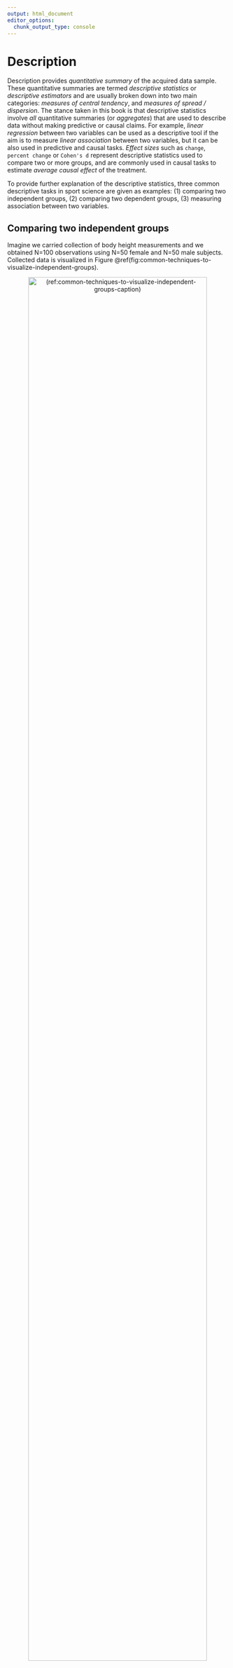 ```yaml
---
output: html_document
editor_options: 
  chunk_output_type: console
---
```



# Description

Description provides *quantitative summary* of the acquired data sample. These quantitative summaries are termed *descriptive statistics* or *descriptive estimators* and are usually broken down into two main categories: *measures of central tendency*, and *measures of spread / dispersion*. The stance taken in this book is that descriptive statistics involve *all* quantitative summaries (or *aggregates*) that are used to describe data without making predictive or causal claims. For example, *linear regression* between two variables can be used as a descriptive tool if the aim is to measure *linear association* between two variables, but it can be also used in predictive and causal tasks. *Effect sizes* such as `change`, `percent change` or `Cohen's d` represent descriptive statistics used to compare two or more groups, and are commonly used in causal tasks to estimate *average causal effect* of the treatment.     

To provide further explanation of the descriptive statistics, three common descriptive tasks in sport science are given as examples: (1) comparing two independent groups, (2) comparing two dependent groups, (3) measuring association between two variables.  

## Comparing two independent groups

Imagine we carried collection of body height measurements and we obtained N=100 observations using N=50 female and N=50 male subjects. Collected data is visualized in Figure \@ref(fig:common-techniques-to-visualize-independent-groups). 

<div class="figure" style="text-align: center">
<img src="02-Description_files/figure-html/common-techniques-to-visualize-independent-groups-1.png" alt="(ref:common-techniques-to-visualize-independent-groups-caption)" width="90%" />
<p class="caption">(\#fig:common-techniques-to-visualize-independent-groups)(ref:common-techniques-to-visualize-independent-groups-caption)</p>
</div>
(ref:common-techniques-to-visualize-independent-groups-caption) **Common techniques to visualize independent groups observations**. Before any analysis takes place, it is always a good practice to visualize the data first. Ideally, we want to visualize the complete data set, rather than only provide descriptive summaries, such as means. **A.** Simple scatter-plot with jitter to avoid overlap between the points. **B.** Mean and standard deviation as error bars. **C.** Box-plot. Horizontal line represents median, or 50th percentile, whereas boxes represent 25th and 75th percentile. Vertical lines usually represent min and max, although they can extend up to 1.5xIQR (inter-quartile range) with point outside of that interval plotted as *outliers*. **D.** Violin plots representing double-side density plots with 25th, 50th and 75th percentile lines. **E.** Density plots indicating sample distribution. **F.** Raincloud plot [@allenRaincloudPlotsMultiplatform2019; @allenRaincloudplotsTutorialsCodebase2018] which combine kernel density plots as *clouds* with accompanying 25th, 50th and 75th percentile lines, mean±SD error bars and jittered points as *rain*

Commonly provided descriptive statistics for each group can be found in the Table \@ref(tab:common-descriptive-statistics-or-estimators). `Mean`, `median` and `mode` are common measures of central tendencies. *Standard deviation* (`SD`), *median absolute difference* (`MAD`), *inter-quartile range* (`IQR`), `min`, `max` and `range` are common measures of spread or dispersion. *Percent coefficient of variation* (`% CV`) is also a measure of dispersion, but *standardized*[^standardization_explanation] which allows comparison of variables that are on different scales. *Skewness* (`skew`) is usually described as a measure of a symmetry. A perfectly symmetrical data set will have a skewness of 0. `Kurtosis` measures the tail-heaviness of the distribution. More in depth discussion of descriptive estimators, particularly *robust estimators* [@rousseletDifferencesMeansRobust2017; @wilcoxDataAnalysesWhen2018; @wilcoxGuideRobustStatistical2017; @wilcoxIntroductionRobustEstimation2016] is beyond the topic of this short overview.

[^standardization_explanation]: *Standardization* is the process of putting different variables on the same scale. This allows for easier comparison, as well as graphing using a common axis. For example, variables are usually standardized by using Z-Score ($z_{i} = \frac{x_{i} - \overline{x}}{SD_{x}}$) which has a mean of zero and a standard deviation of 1.  

(ref:common-descriptive-statistics-or-estimators-caption) **Common descriptive statistics or estimators**


Table: (\#tab:common-descriptive-statistics-or-estimators)(ref:common-descriptive-statistics-or-estimators-caption)

Estimator        Male   Female
------------  -------  -------
n               50.00    50.00
mean (cm)      175.90   163.18
SD (cm)          9.32     8.20
% CV             5.30     5.02
median (cm)    176.30   164.00
MAD (cm)         9.52     8.86
IQR (cm)        11.24    11.67
mode (cm)      176.26   164.94
min (cm)       154.24   145.59
max (cm)       193.90   181.12
range (cm)      39.66    35.53
skew             0.08     0.08
kurtosis        -0.53    -0.69

### Sample `mean` as the simplest statistical model

In the [Introduction] of this book, statistical models are defined as "Small Worlds" or simplifications of the complex and uncertain reality. From this perspective, sample `mean` can be considered the simplest statistical model. With this estimator we are representing all of the data points with one quantitative summary (i.e. *aggregate*). However, how do we choose an estimate that represents the sample the best? Estimate that has the minimal *error* is selected as the *optimal* representative. Error is defined using a *loss function* that penalizes difference between the model estimate or prediction ($\hat{y_i}$) and observations ($y_i$) (Equation \@ref(eq:loss-function)). The difference between model prediction ($\hat{y_i}$) and observations ($y_i$) is called *residual*.

$$
\begin{equation}
  Loss \: function = f(observed, predicted)
  (\#eq:loss-function)
\end{equation}
$$

Two most common loss functions are *absolute loss* (also referred to as $L1$) (Equation \@ref(eq:absolute-loss)) and *quadratic loss* (also referred to as *squared errors* or $L2$) (Equation \@ref(eq:quadratic-loss)). Please refer to section [Sample `mean` as the simplest predictive model] in [Prediction] chapter for more examples.

$$
\begin{equation}
  absolute \: loss = \mid{\hat{y_i} - y_i\mid}
  (\#eq:absolute-loss)
\end{equation}
$$

$$
\begin{equation}
  quadratic \: loss = (\hat{y_i} - y_i)^2
  (\#eq:quadratic-loss)
\end{equation}
$$

*Cost function* is an *aggregate* of the loss function (Equation \@ref(eq:cost-function)). 

$$
\begin{equation}
  Cost \: function = f(Loss \: function (observed, predicted))
  (\#eq:cost-function)
\end{equation}
$$

Since loss function is defined on a data point (i.e. $y_i$), we need to aggregate losses into a single metric. This is done with a cost function, usually using `sum` or `mean`.

One such cost function is *root-mean-square-error* (`RMSE`) (Equation \@ref(eq:rmse-equation)). `RMSE` takes the square root of the mean of the quadratic loss (note the $(\hat{y_i} - y_i)^2$ in the `RMSE` equation, which represent quadratic loss). `RMSE` thus represents a measure of the *model fit*, or how good the model fits the data. Lower `RMSE` means lower error and thus a better fit.

$$
\begin{equation}
  RMSE = \sqrt{\frac{1}{n}\Sigma_{i=1}^{n}(\hat{y_i} - y_i)^2}
  (\#eq:rmse-equation)
\end{equation}
$$
By using body height data from the female group, we can *search* for a body height estimate that minimizes the `RMSE` (Figure \@ref(fig:sample-mean-as-the-simplest-statistical-model)). That body height estimate would be considered the best representative of the sample, and thus the simplest statistical model. 

<div class="figure" style="text-align: center">
<img src="02-Description_files/figure-html/sample-mean-as-the-simplest-statistical-model-1.png" alt="(ref:sample-mean-as-the-simplest-statistical-model-caption)" width="90%" />
<p class="caption">(\#fig:sample-mean-as-the-simplest-statistical-model)(ref:sample-mean-as-the-simplest-statistical-model-caption)</p>
</div>
(ref:sample-mean-as-the-simplest-statistical-model-caption) **Sample mean as the simplest statistical model.** **A.** Dashed line represents the estimate, in this case the `mean` of the sample. Vertical line represent residuals between estimate and observed values. **B.** Each estimate has a `RMSE` value. Central tendency estimate with the lowest `RMSE` value is the sample `mean`. **C.** Similar to panel A, this panel depicts residuals for a central tendency estimate with higher `RMSE`

As the result of this search, the body height estimate that minimizes the error is 163.18cm, and accompanying RMSE is equal to 8.12cm. As it can be read from the Table \@ref(tab:common-descriptive-statistics-or-estimators), this optimal body height estimate is equal to calculated sample `mean`. Standard deviation of the sample is equal to `RMSE`[^standard_deviation_vs_RMSE]. From statistical modeling perspective, sample mean can be considered sample estimate that minimizes the sample `SD`, and sample `SD` can be seen as the measure of the model fit. 

This search for the optimal estimate that minimizes the cost function can be expanded to other statistical models. For example, linear regression can be seen as a search for the line that minimizes `RMSE`. This approach of estimating model parameters or estimators belongs to the family of *ordinary least squares* (OLS) methods, although there are other approaches such as *maximum likelihood estimation* (MLE) which will be discussed in [Statistical inference] section [@foremanDataSmartUsing2014]. The solutions to some of these models can be found *analytically*[^mean_as_analytic_solution], but for some there is no analytic solution and *computational* approaches must be utilized. These computation approaches are referred to as *optimization algorithms*. The example given here involves only one parameter that needs to be optimized, in this case body height estimate, but real-life problems involve numerous parameters. The simple search through parameters *state-space* would take forever when it comes to problems involving more than only a few parameters. Algorithms that solve this computational problems are numerous, out of which the most popular ones are *gradient descent*, and *Markov Chain Monte-Carlo* (MCMC), which is utilized in *Bayesian inference* (will be discussed in [Bayesian perspective] section). 

[^mean_as_analytic_solution]: The analytic solution for the central tendency estimate that minimizes `SD` is, of course, the sample `mean` ($\frac{1}{n}\Sigma_{i=1}^{n}y_i$). 

The take-home message from this short interlude is that even the simple descriptive statistics can be seen as statistical models. 

If we take another cost function, for example *mean absolute error* (`MAE`) (Equation \@ref(eq:mae-equation)) and if we *optimize* so that the sample central tendency estimate minimizes MAE, we will get `median` estimator. 

$$
\begin{equation}
  MAE = \frac{1}{n}\Sigma_{i=1}^{n}\mid{\hat{y_i} - y_i\mid}
  (\#eq:mae-equation)
\end{equation}
$$

We will expand this discussion about loss functions, cost functions, and performance metrics in [Sample `mean` as the simplest predictive model] section. For more information please check the package *Metrics* [@R-Metrics] and the following references [@botchkarevNewTypologyDesign2019; @chaiRootMeanSquare2014; @willmottAdvantagesMeanAbsolute2005; @barronGeneralAdaptiveRobust2019]. 

[^standard_deviation_vs_RMSE]: As can be noticed, `RMSE` and `SD` are not exactly the same. This is because a sample `SD` equation uses $n-1$ instead of $n$: $SD = \sqrt{\frac{1}{n-1}\Sigma_{i=1}^{n}(y_i -\bar{y})^2}$, where $\bar{y}$ represents the `mean`. Remember that $\hat{y_i}$ represents the model estimate. In this case model estimate $\hat{y_i}$ and sample `mean` $\bar{y}$ are the same. Sample `SD` uses $n-1$ since this represents *unbiased* estimator of the *population* `SD`. More about this topic will be covered in [Statistical inference] section.  

### Effect Sizes

Besides describing groups, we are often interested in comparing them. In order to achieve this task, a collection of estimators termed *effect size statistics* are utilized. Effect size can be defined in a *narrow sense* or in a *broad sense*. Briefly, the narrow sense refers to a family of standardized measures such as `Cohen’s d`, while the broad sense refers to any measure of interest, standardized or not. The approach to effect size statistics in this book is thus in a broad sense of the definition, in which all group comparison estimators are considered effect sizes statistics. In order to estimate effect sizes, one group needs to be considered *baseline* or *control*. The most common effect size statistics can be found in the Table \@ref(tab:effect-size-statistics-for-estimating-differences-between-two-independent-groups) where female body height is considered baseline and compared with male body height. 

(ref:effect-size-statistics-for-estimating-differences-between-two-independent-groups-caption) **Effect size statistics for estimating differences between two independent groups**


Table: (\#tab:effect-size-statistics-for-estimating-differences-between-two-independent-groups)(ref:effect-size-statistics-for-estimating-differences-between-two-independent-groups-caption)

 Difference (cm)   SDdiff (cm)   % CVdiff   % Difference   Ratio   Cohen's d   CLES    OVL
----------------  ------------  ---------  -------------  ------  ----------  -----  -----
           12.73         12.41      97.55            7.8    1.08       -1.45   0.85   0.47

`Difference`, or `mean difference` (`mean diff`) is calculated by subtracting group `means`. Using body height as an example, the `mean diff` between males and females is calculated by using the following equation \@ref(eq:mean-difference-equation):

$$
\begin{equation}
  \begin{split}
    mean_{difference} &= mean_{males} - mean_{females} \\
    mean_{males} &= \frac{1}{n}\Sigma_{i=1}^{n}male_i  \\
    mean_{females} &= \frac{1}{n}\Sigma_{i=1}^{n}female_i
  \end{split}
  (\#eq:mean-difference-equation)
\end{equation}
$$

`% CVdiff`, or percent coefficient of variation of the difference is the standard deviation of the difference (`SDdiff` - explained shortly) divided by `mean diff` (Equation \@ref(eq:diff-percent-cv-equation)):

$$
\begin{equation}
  \%\;CV_{difference} = 100\times\frac{SD_{difference}}{mean_{difference}}
  (\#eq:diff-percent-cv-equation)
\end{equation}
$$

`% Difference`, or `mean percent difference` is calculated by dividing `mean diff` with the `mean` of the baseline group, in this case the female group, multiplied by 100 (Equation \@ref(eq:percent-diff-equation)):

$$
\begin{equation}
  mean_{\% difference} = 100\times\frac{mean_{difference}}{mean_{females}}
  (\#eq:percent-diff-equation)
\end{equation}
$$

`Mean ratio`, as its name suggests, is simple ratio between the two `means` (Equation \@ref(eq:mean-ratio-equation)):

$$
\begin{equation}
  mean_{ratio} = \frac{mean_{males}}{mean_{females}}
  (\#eq:mean-ratio-equation)
\end{equation}
$$

`Cohen's d` represent standardized effects size and thus preferable effect size statistic. For this reason, `Cohen's d` is commonly written as ES, short of effect size. `Cohen's d` for the independent groups is calculated by dividing `mean diff` (Equation \@ref(eq:mean-difference-equation)) with `pooled standard deviation` (\@ref(eq:cohen-diff-equation)).

$$
\begin{equation}
  Cohen's\;d = \frac{mean_{difference}}{SD_{pooled}}
  (\#eq:cohen-diff-equation)
\end{equation}
$$

`Pooled standard deviation` represents *combined* standard deviations from two groups (Equation \@ref(eq:pooled-SD-equation)).

$$
\begin{equation}
  SD_{pooled} = \sqrt{\frac{(n_{males} - 1) SD_{males}^2 + (n_{females} - 1) SD_{females}^2}{n_{males}+n_{females} - 2}}
  (\#eq:pooled-SD-equation)
\end{equation}
$$

Why `Cohen's d` should be used instead of other effect size estimators can be demonstrated by a simple example, coming from a study by @buchheit3015Intermittent2014. In this study, authors examined the relationship between the performance in the *YoYo Intermittent Recovery Test Level 1* (YoYoIR1) and the *30-15 Intermittent Fitness Test* (30-15IFT), and compared the *sensitivity* of both tests to the training. Although this study used two dependent groups (Pre-training and Post-training), the rationale can be applied to the topic of estimating effect sizes between the two independent groups. Table \@ref(tab:perc-change-vs-cohensd) contains Pre-training results and the effect sizes estimated with `percent change`[^percent_change] and `Cohen's d`. 

[^percent_change]: `Percent change` is the same estimator as `percent difference`, but applied to difference between the two dependent groups (see section [Comparing dependent groups]).

Table: (\#tab:perc-change-vs-cohensd) **Training intervention effect sizes for YoYoIR1 and 30-15IFT.** Modified from @buchheit3015Intermittent2014

| Test     | Pre-training       | % Change | Cohen's d |
|:---------|:-------------------|---------:|----------:|
| YoYoIR1  | 1031 ± 257 m       | 35 %     | 1.2       |
| 30-15IFT | 17.4 ± 1.1 kmh^-1^ | 7 %      | 1.1       |

Since YoYoIR1 and 30-15IFT utilize different scales (total meters covered and velocity reached respectively), `percent change` estimator is not a good choice to compare the effect sizes between the two tests[^large_effects]. Since `Cohen's d` is standardized estimator, it should be used when comparing tests or measures that are at different scales. 

[^large_effects]: However, let's admit that we would rather report estimators of higher value, particularly if we are biased toward a specific test. "Athletes improved on average for 35%" sounds much more appealing than 7%, even if the effects estimated using `Cohen's d` are the same.

After estimating effect sizes, the question that naturally follows up is the question of *magnitude*. In other words - "how big is the effect?". Since `Cohen's d` is standardized estimator, it allows for establishment of qualitative magnitude thresholds. Based on the original work by Cohen [@cohenStatisticalPowerAnalysis1988], Hopkins [@hopkinsNewViewStatistics2006; @hopkinsProgressiveStatisticsStudies2009] suggested the following magnitudes of effect (Table (\@ref(tab:magnitudes-of-effect)). According to the Table (\@ref(tab:magnitudes-of-effect), the body height difference between males and females would be considered *large*, as well as changes in both YoYoIR1 and 30-15IFT. 

Table: (\#tab:magnitudes-of-effect) **Magnitudes of effect**

| Magnitude of effect |   Trivial   |   Small     |   Moderate    |   Large       |   Very Large   | Nearly Perfect |
|:--------------------|:-----------:|:-----------:|:-------------:|:-------------:|:--------------:|:--------------:|
| Cohen's d           |   0 - 0.2   |  0.2 - 0.6  |   0.6 - 1.2   |   1.2 - 2.0   |   2.0 - 4.0    |    > 4.0       |


`Cohen's d`, as well as associated magnitudes of effect, are commonly hard to interpret by non-statistically trained professionals (e.g. coaches). @mcgrawCommonLanguageEffect1992 suggested *common language effect size* (`CLES`) estimator instead, which could be more intuitive to understand. `CLES` represents the probability that an observation sampled at random from one group will be greater than an observation sampled at random from other group. For example, if we take random male and random female from our two groups and repeat that 100 times[^simulation_drawing], how many times a male would be taller than a female (Figure \@ref(fig:drawing-random-hundred-pairs))? 

[^simulation_drawing]: In other words, we are drawing 100 paired samples from the two independent groups. This makes the drawn 100 observations paired or dependent. 

<div class="figure" style="text-align: center">
<img src="02-Description_files/figure-html/drawing-random-hundred-pairs-1.png" alt="(ref:drawing-random-hundred-pairs-caption)" width="90%" />
<p class="caption">(\#fig:drawing-random-hundred-pairs)(ref:drawing-random-hundred-pairs-caption)</p>
</div>
(ref:drawing-random-hundred-pairs-caption) **Drawing random 100 pairs to estimate probability of males being taller than females.** **A.** Scatterplot of 100 pairs drawn at random from two samples. Since we are comparing paired males and females, lines can be drawn between each of 100 draws. Blue line indicates taller male, while orange line indicates taller female. **B.** Distribution of the difference between males and females for each of 100 pairs drawn

By using simple counting from 100 random paired samples, males are taller in 85 cases, or 85%. By using probability, that is equal to 0.85. In other words, if I blindfoldedly, randomly select a male and a female from the two groups and if I bet that the male is taller, I would be correct 85% of the time.  

`CLES` can be estimated using *brute-force* computational method, or *algebraic* method. Brute-force method involves generating all possible pair-wise combinations from two groups, and in our example that is equal to $50 \times 50 = 2500$ cases, and then simply counting in how many cases males are taller than females. This method can become very computationally intensive for groups with large sample number. Algebraic method, on the other hand, assumes normal distribution of the observations in the groups, and estimates *standard deviation of the difference* (`SDdiff`) (Equation \@ref(eq:sd-diff)). Note that standard deviation of the all pairwise differences estimated with brute-force method would be very similar to algebraically derived `SDdiff`. 

$$
\begin{equation}
  SD_{difference} = \sqrt{SD_{males}^{2} + SD_{females}^{2}}
  (\#eq:sd-diff)
\end{equation}
$$

Algebraically, `CLES` is then derived assuming normal distribution (where mean of the distribution is equal to `mean diff` between the groups, and standard deviation of the distribution is equal to `SDdiff`) by calculating probability of the difference scores higher than zero (see Figure \@ref(fig:drawing-random-hundred-pairs)B for a visual representation). Table \@ref(tab:effect-size-statistics-for-estimating-differences-between-two-independent-groups) contains algebraically computed CLES estimate.  

`CLES` equivalent is utilized as a performance metric in class prediction tasks, termed *area under curve* (`AUC`), where 0.5 is a predictive performance equal to a random guess, and 1 is perfect predictive separation between the two classes [@jamesIntroductionStatisticalLearning2017; @kuhnAppliedPredictiveModeling2018]. 

*Overlap* (`OVL`) estimator represents the overlap between the two sample distributions. Providing that samples are identical, the `OVL` is equal to 1. Providing there is complete separation between the two samples, then `OVL` is equal to 0 (Figure \@ref(fig:Cohen-CLES-OVL)A). `OVL` can be estimated with brute-force computational methods (which doesn't make assumptions regarding sample distribution) and with algebraic methods that make normality assumptions. 

Since `Cohen's d`, `CLES` and `OVL` are mathematically related, it is possible to convert one to another (assuming normal distribution of the samples and equal `SD` between the two groups for the `OVL` estimation). Figure \@ref(fig:Cohen-CLES-OVL)B depicts relationship between the `Cohen's d`, `CLES`, and `OVL`. Figure \@ref(fig:Cohen-CLES-OVL)C depicts relationship between the `CLES` and `OVL`.

<div class="figure" style="text-align: center">
<img src="02-Description_files/figure-html/Cohen-CLES-OVL-1.png" alt="(ref:Cohen-CLES-OVL-caption)" width="90%" />
<p class="caption">(\#fig:Cohen-CLES-OVL)(ref:Cohen-CLES-OVL-caption)</p>
</div>
(ref:Cohen-CLES-OVL-caption) **Relationship between the `Cohen's d`, `CLES`, and `OVL`.** **A.** Visual display of the samples of varying degrees of separations, and calculated `Cohen's d`, `CLES`, and `OVL`. **B.** Relationship between the `CLES` and `OVL` to the `Cohen's d`. **C.** Relationship between the `CLES` and `OVL`

Table \@ref(tab:magnitudes-of-effect-CLES-OVL) contains `Cohen's d` magnitudes of effect with accompanying estimated `CLES` and `OVL` thresholds.  

Table: (\#tab:magnitudes-of-effect-CLES-OVL) **Magnitudes of effect for `CLES` and `OVL` estimated using `Cohen's d`**

| Magnitude of effect |   Trivial   |   Small     |   Moderate    |   Large       |   Very Large   | Nearly Perfect |
|:--------------------|:-----------:|:-----------:|:-------------:|:-------------:|:--------------:|:--------------:|
| Cohen's d           |  0.0 - 0.2  |  0.2 - 0.6  |   0.6 - 1.2   |   1.2 - 2.0   |   2.0 - 4.0    |    > 4.0       |
| CLES                | 0.50 - 0.56 | 0.56 - 0.66 |  0.66 - 0.80  |  0.80 - 0.92  |  0.92 - 1.00   |      1.00      |
| OVL                 | 1.00 - 0.92 | 0.92 - 0.76 |  0.76 - 0.55  |  0.55 - 0.32  |  0.32 - 0.05   |      0.00      |
\bigskip

### The Smallest Effect Size Of Interest

According to @cohenStatisticalPowerAnalysis1988, the qualitative magnitude thresholds from Table \@ref(tab:magnitudes-of-effect-CLES-OVL) are "arbitrary conventions, recommended for use only when no better basis for estimating the effect size is available" (p. 12). But what if practitioners *a priori* know what is the *minimal important* effect size and are interested in judging the *practical* or *clinical significance* [@sainaniClinicalStatisticalSignificance2012] of the results (in this case difference between the groups)? In other words, the *smallest effect size of interest* (SESOI)[^SESOI_ROPE].

[^SESOI_ROPE]: Other term for SESOI that is commonly used is *region of practical equivalence* (ROPE) [@kruschkeBayesianDataAnalysis2018; @kruschkeBayesianNewStatistics2018].

There is no single way to approach definition and estimation of SESOI, but it usually tends to be based on either the known *measurement error* (ME) (e.g. the minimum *detectable* effect size), or the effect size that is large enough to be practically meaningful (e.g. the minimal *important* difference, or the smallest worthwhile change) [@anvariUsingAnchorBasedMethods2019; @hopkinsHowInterpretChanges2004; @hopkinsIndividualResponsesMade2015; @kingPointMinimalImportant2011; @lakensEquivalenceTestingPsychological2018; @turnerDataAnalysisStrength2015; @swintonStatisticalFrameworkInterpret2018; @caldwellBasicStatisticalConsiderations2019]. In this book, statistical models and estimators that utilize SESOI are referred to as *magnitude-based*. 

To introduce magnitude-based estimators, consider ±2.5cm to be body height SESOI[^SESOI_Range], or the difference that would be practically significant. In other words, individuals with height difference within ±2.5cm would be considered practically equivalent (from the minimal important effect perspective), or it might be hard to detect this difference with a quick glance (from minimum detectable effect perspective). 

[^SESOI_Range]: SESOI has two thresholds: *lower* and *upper*, or negative and positive. In this example these thresholds are -2.5cm and +2.5cm. This makes SESOI range equal to 5cm, which is calculated as $SESOI_{upper} - SESOI_{lower}$. This range can also be refered to as *equivalence range*.

The simplest magnitude-based statistics would be `mean diff` divided by SESOI (`Difference to SESOI`) (Equation \@ref(eq:diff-to-SESOI)). This estimator, similar to other standardized estimators (e.g. `Cohen's d`) allows comparison of variables at different scales, but it would also give more insight into differences from practical significance perspective. 

$$
\begin{equation}
  Difference\;to\;SESOI = \frac{mean_{difference}}{SESOI_{upper} - SESOI_{lower}}
  (\#eq:diff-to-SESOI)
\end{equation}
$$

Second magnitude-based statistic is `SDdiff` divided by SESOI (`SDdiff to SESOI`) (Equation \@ref(eq:SD-diff-to-SESOI)). This estimator, similar to `% CVdiff`, would answer how variable are the differences compared to SESOI.   
$$
\begin{equation}
  SDdiff\;to\;SESOI = \frac{SD_{difference}}{SESOI_{upper} - SESOI_{lower}}
  (\#eq:SD-diff-to-SESOI)
\end{equation}
$$

Similarly, `CLES` estimator can become magnitude-based by utilizing SESOI. Rather than being interested in probability of a random male being taller than a random female (out of the two sample groups), we might be interested in estimating how probable are *lower*, *equivalent*, and *higher* (or usually defined as *harmful*, *trivial*, and *beneficial*) differences defined by SESOI. Practically equivalent (trivial) differences are differences ranging from $SESOI_{lower}$ to $SESOI_{upper}$, while everything over $SESOI_{upper}$ is higher (or beneficial) difference and everything lower than $SESOI_{lower}$ is lower (or harmful) difference. 

Using brute-force computational method and drawing all pair-wise combinations from the two groups (50x50 = 2500 cases), and using ±2.5cm SESOI as a *practically equivalent* difference[^symmetrical_SESOI], we can estimate probabilities of lower (`pLower`), equivalent (`pEquivalent`) and higher difference (`pHigher`) by calculating *proportion* of cases within each magnitude band (Figure \@ref(fig:pairwise-comparison)). 

[^symmetrical_SESOI]: It is assumed here that SESOI is *symmetrical* in both positive and negative directions. This makes the equivalent difference ranging from -2.5cm to +2.5cm. SESOI doesn't necessary needs to be symmetrical in both positive and negative directions.

<div class="figure" style="text-align: center">
<img src="02-Description_files/figure-html/pairwise-comparison-1.png" alt="(ref:pairwise-comparison-caption)" width="90%" />
<p class="caption">(\#fig:pairwise-comparison)(ref:pairwise-comparison-caption)</p>
</div>
(ref:pairwise-comparison-caption) **Pairwise comparison of males and females to estimate probability of lower, equivalent, and higher magnitude of difference. A.** Scatterplot of all pair-wise combinations (50x50 = 2500), drawn at random out of two samples. Since we are comparing paired males and females, lines can be drawn between each of 2500 draws. Blue line indicates males taller than females higher than SESOI, equivalent lines indicates pairs with a height difference less or equal to SESOI, while orange line indicates females taller than males higher than SESOI. **B.** Distribution of the differences between males and females for all 2500 pair-wise combinations. Grey band indicates SESOI. Surface of the distribution over SESOI (blue color) indicates probability of randomly selected male being taller than a randomly selected female (`pHigher`), with a height difference of at least SESOI magnitude. Surface of the distribution under SESOI (orange color) indicates probability of randomly selected female being taller than a randomly selected female (`pLower`), with a height difference of at least SESOI magnitude. Grey surface area indicates probability of randomly selecting male and female with a height difference within SESOI band (`pEquivalent`)

Table \@ref(tab:table-magnitude-based-diff) contains estimated probabilities of observing lower, equivalent, and higher differences in height between the randomly selected male and female using brute-force computational method and algebraic method. These estimates answer the following question "If I compare random male and random female from my sample, how probable are lower/equivalent/higher magnitudes of difference in height?". Asking such a magnitude-based question regarding the random individual difference represents a form of prediction question and predictive task. In this book, such questions are answered with *magnitude-based prediction* approaches. 

(ref:table-magnitude-based-diff-caption) **Estimated probabilities of observing lower, equivalent, and higher differences in height**


Table: (\#tab:table-magnitude-based-diff)(ref:table-magnitude-based-diff-caption)

Method         pLower   pEquivalent   pHigher
------------  -------  ------------  --------
brute-force      0.11         0.096     0.794
algebraic        0.11         0.095     0.795

It is common to represent means as *systematic component* or *fixed effect* (e.g. `mean difference`), and variability around the mean (i.e. `SDdiff`) as *stochastic component* or *random effect*. It is unfortunate that the common statistical modeling and analysis, particularly in sport science, takes the stance of approaching and treating between-individual variation as *random error*. The approach suggested in this book complements *group-based* or *average-based* statistics with magnitude-based predictions that aim to help in answering individual-based questions, common to sport practitioners. Table \@ref(tab:magnitude-based-estimators-diff) contains discussed magnitude-based estimators that can complement common effect size statistics (Table \@ref(tab:effect-size-statistics-for-estimating-differences-between-two-independent-groups)) when comparing two independent groups. 

(ref:magnitude-based-estimators-diff-caption) **Magnitude-based effect size statistics for estimating difference between two independent groups**


Table: (\#tab:magnitude-based-estimators-diff)(ref:magnitude-based-estimators-diff-caption)

 SESOI lower (cm)   SESOI upper (cm)   Difference to SESOI   SDdiff to SESOI   pLower   pEquivalent   pHigher
-----------------  -----------------  --------------------  ----------------  -------  ------------  --------
             -2.5                2.5                  2.55              2.48     0.11           0.1      0.79

## Comparing dependent groups

As an example of dependent or paired groups descriptive analysis, let's consider the simple *Pre-test* and *Post-test* design. We have given training intervention to a group of N=20 males involving bench-press training. Training intervention involved performing bench pressing two times a week for 16 weeks. One-repetition-maximum (1RM) in the bench press was performed before (Pre-test) and after (Post-test) training intervention. Table \@ref(tab:bench-press-1RM-pre-post) contains individual Pre-test and Post-test scores, as well as the Change in the bench press 1RM. 

(ref:bench-press-1RM-pre-post-caption) **Individual Pre and Post scores, as well as Change in the bench press 1RM**


Table: (\#tab:bench-press-1RM-pre-post)(ref:bench-press-1RM-pre-post-caption)

Athlete       Pre-test (kg)   Post-test (kg)   Change (kg)
-----------  --------------  ---------------  ------------
Athlete 01           111.89           116.55          4.66
Athlete 02            96.04           100.67          4.64
Athlete 03           106.29           109.60          3.31
Athlete 04            99.74           100.97          1.23
Athlete 05            92.44           110.93         18.48
Athlete 06            96.39            96.93          0.54
Athlete 07            93.82           114.54         20.72
Athlete 08           105.87           113.40          7.53
Athlete 09            82.61            79.65         -2.96
Athlete 10           103.66            95.64         -8.01
Athlete 11            86.23            77.18         -9.05
Athlete 12           100.60           114.75         14.14
Athlete 13            93.16            90.87         -2.29
Athlete 14           111.42           115.27          3.85
Athlete 15            98.59            89.73         -8.86
Athlete 16           108.85           114.92          6.07
Athlete 17            93.81            91.05         -2.76
Athlete 18            93.83            92.14         -1.69
Athlete 19           107.94           116.72          8.78
Athlete 20           101.65            91.81         -9.84

The results of this simple Pre-test and Post-test design can be described in multiple ways. Here, I will present the three most common approaches. 

### Describing groups as independent

The simplest analysis involve descriptive statistics assuming groups as independent. Table \@ref(tab:bench-press-data-independent-summary) contains descriptive statistics applied to Pre-test, Post-test and Change scores as independent. Figure \@ref(fig:bench-press-pre-post-raincloud) visualizes the scores using three raincloud plots.  

(ref:bench-press-data-independent-summary-caption) **Descriptive analysis of the Pre-test, Post-test, and Change as independent samples**


Table: (\#tab:bench-press-data-independent-summary)(ref:bench-press-data-independent-summary-caption)

Estimator      Pre-test   Post-test   Change
------------  ---------  ----------  -------
n                 20.00       20.00    20.00
mean (kg)         99.24      101.67     2.42
SD (kg)            8.06       12.85     8.71
% CV               8.12       12.64   359.18
median (kg)       99.16      100.82     2.27
MAD (kg)           8.42       15.71     7.60
IQR (kg)          12.16       22.97     9.25
mode (kg)         96.36      113.59     2.89
min (kg)          82.61       77.18    -9.84
max (kg)         111.89      116.72    20.72
range (kg)        29.28       39.54    30.57
skew              -0.17       -0.30     0.45
kurtosis          -0.89       -1.32    -0.65

<div class="figure" style="text-align: center">
<img src="02-Description_files/figure-html/bench-press-pre-post-raincloud-1.png" alt="(ref:bench-press-pre-post-raincloud-caption)" width="90%" />
<p class="caption">(\#fig:bench-press-pre-post-raincloud)(ref:bench-press-pre-post-raincloud-caption)</p>
</div>
(ref:bench-press-pre-post-raincloud-caption) **Raincloud plots of the Pre-test, Post-test and Change scores in the bench press 1RM. A. **Distribution of the Pre-test and Post-test scores. **B.** Distribution of the Change score


### Effect Sizes

Table \@ref(tab:change-effect-size) contains the most common effect size estimators utilized when describing change in the Pre-Post paired design. The terminology utilized in this book differentiates between the *difference* which is used in independent groups and the *change* which is used in paired or dependent groups

(ref:change-effect-size-caption) **Effect size statistics for estimating change in two dependent groups**


Table: (\#tab:change-effect-size)(ref:change-effect-size-caption)

 Change (kg)   SDchange (kg)   % CVchange   % Change   Ratio   Cohen's d   CLES    OVL
------------  --------------  -----------  ---------  ------  ----------  -----  -----
        2.42            8.71       359.18       2.33    1.02         0.3   0.56   0.88

`Change`, or `mean change` is calculated by taking average of the change score (Equation \@ref(eq:mean-change-equation)). Change score is simple difference between Pre-test and Post-test.

$$
\begin{equation}
  \begin{split}
    mean_{change} &= \frac{1}{n}\Sigma_{i=1}^{n}(post_{i}-pre_{i}) \\
    mean_{change} &= \frac{1}{n}\Sigma_{i=1}^{n}change_{i} \\
    change_{i} &= post_{i}-pre_{i}
  \end{split}
  (\#eq:mean-change-equation)
\end{equation}
$$

`SDchange`, or standard deviation of the change is a simple standard deviation of the change (Equation \@ref(eq:SD-change-equation)). It represents a measure of dispersion of the change scores.

$$
\begin{equation}
  SD_{change} = \sqrt{\frac{1}{n-1}\Sigma_{i=1}^{n}(change_i -mean_{change})^2}
  (\#eq:SD-change-equation)
\end{equation}
$$

`% CVchange`, or percent coefficient of variation of the change is the `SDchange` divided by `mean change` (Equation \@ref(eq:CV-change-coeff)).

$$
\begin{equation}
  \%\;CV_{change} = 100\times\frac{SD_{change}}{mean_{change}}
  (\#eq:CV-change-coeff)
\end{equation}
$$

`% Change`, or `Mean percent change` is calculated by taking a mean of the ratio between the change and the Pre-test, multiplied by 100 (Equation \@ref(eq:percent-change-equation)).

$$
\begin{equation}
  mean_{\% change} = 100\times\frac{1}{n}\Sigma_{i}^{n}\frac{change_{i}}{pre_{i}}
 (\#eq:percent-change-equation)
\end{equation}
$$

`Mean ratio` represents mean of the Post-test to Pre-test scores ratios (Equation \@ref(eq:mean-ratio-paired-equation)).

$$
\begin{equation}
  mean_{ratio} = \frac{1}{n}\Sigma_{i}^{n}\frac{post_{i}}{pre_{i}}
  (\#eq:mean-ratio-paired-equation)
\end{equation}
$$

`Cohen's d` represents standardized effect size of the change. In the paired design, `Cohen's d` is calculated by dividing `mean change` with standard deviation of the Pre-test scores (`SDpre`) (Equation \@ref(eq:cohens-d-paired)).

$$
\begin{equation}
  Cohen's\;d = \frac{mean_{change}}{SD_{pre}}
  (\#eq:cohens-d-paired)
\end{equation}
$$

`CLES` for the paired groups represents probability of observing positive change. `OVL`, equally to the independent groups, represents overlap between the Pre-test and Post-test scores.  

Magnitude-based effect size estimators involve the use of SESOI and can be found on Table \@ref(tab:change-MB-stats). Similarly to magnitude-based effect size estimators with the independent groups, magnitude-based effect size estimators with the paired group involve `Change to SESOI`, `SDchange to SESOI` as well as proportions of lower (`pLower`), equivalent (`pEquivalent`) and higher (`pHigher`) change scores.    

(ref:change-MB-stats-caption) **Magnitude-based effect size statistics for estimating change between two dependent groups**


Table: (\#tab:change-MB-stats)(ref:change-MB-stats-caption)

SESOI (kg)    Change to SESOI   SDchange to SESOI   pLower   pEquivalent   pHigher
-----------  ----------------  ------------------  -------  ------------  --------
±5                       0.24                0.87      0.2          0.42      0.38

Figure \@ref(fig:bench-press-pair-change) depicts visually how proportions of lower, equivalent, and higher change scores are estimated. Same as with two independent groups, these proportions can be estimated using the brute-force method (i.e. simple counting of the change scores withing lower, trivial, and higher zones), or algebraic where `SDchange` is utilized and assumption of the normally distributed change scores is made. 

<div class="figure" style="text-align: center">
<img src="02-Description_files/figure-html/bench-press-pair-change-1.png" alt="(ref:bench-press-pair-change-caption)" width="90%" />
<p class="caption">(\#fig:bench-press-pair-change)(ref:bench-press-pair-change-caption)</p>
</div>
(ref:bench-press-pair-change-caption) **Visual analysis of the dependent groups scores using SESOI. A. **Scatter plot of Pre-test and Post-test scores. Green line indicates change higher than SESOI upper, grey line indicates change within SESOI band, and red line indicates negative change lower than SESOI lower. **B.** Distribution of the change scores. Green area represents proportion of change scores higher than SESOI upper, red area represents proportion of negative change scores lower than SESOI lower, and grey area indicates equivalent change, which is within SESOI band

It might be tempting to claim that this intervention is *causing* changes in the bench press 1RM, but we should be vary of doing that. It is important to keep in mind that the effect size estimators are used only descriptively without any causal connotation. To make causal claims, further criteria needs to be taken into account. This is discussed in more details in the [Causal inference] section of this book. 

## Describing relationship between two variables

So far, we have dealt with single variable descriptive statistics. However, we are often interested in relationship or *association* between two variables. One of these variables takes the role of the *dependent variable* (*outcome* or *target variable*) and the other of the *independent variable* (or *predictor variable*).

Let's assume we tested N=30 female soccer athletes by using two tests: (1) YoYoIR1 test (expressed in meters), and (2) *maximum aerobic speed* (MAS) test (expressed in km/h)[^YOYO_MAS_ROUNDING]. Variables in this example represent observations in each test (Table \@ref(tab:yoyo-mas-results)). 

[^YOYO_MAS_ROUNDING]: Since YoYoIR1 test is performed in 2x20m shuttles, the minimal increment is equal to 40m. For the MAS test the minimal increment is 0.5km/h.

(ref:yoyo-mas-results-caption) **Results of YoYoIR1 and MAS tests for N=30 female soccer athletes**


Table: (\#tab:yoyo-mas-results)(ref:yoyo-mas-results-caption)

Athlete       YoYoIR1 (m)   MAS (km/h)
-----------  ------------  -----------
Athlete 01           1640         15.5
Athlete 02           1080         15.0
Athlete 03           1440         15.0
Athlete 04           1200         15.0
Athlete 05            960         14.5
Athlete 06           1120         15.0
Athlete 07           1000         14.5
Athlete 08           1440         15.0
Athlete 09            640         14.0
Athlete 10           1360         15.0
Athlete 11            760         14.5
Athlete 12           1240         15.0
Athlete 13           1000         15.0
Athlete 14           1600         15.5
Athlete 15           1160         15.0
Athlete 16           1520         15.0
Athlete 17           1000         14.5
Athlete 18           1000         14.5
Athlete 19           1480         15.5
Athlete 20           1280         15.0
Athlete 21           1200         14.5
Athlete 22           1200         14.5
Athlete 23           1200         15.0
Athlete 24           1120         14.5
Athlete 25           1560         15.5
Athlete 26           1120         14.5
Athlete 27           1640         15.5
Athlete 28           1280         15.0
Athlete 29           1040         14.5
Athlete 30            880         14.0

Descriptive statistics for YoYoIR1 and MAS test results can be found in the Table \@ref(tab:yoyo-mas-descriptive-stats). 

(ref:yoyo-mas-descriptive-stats-caption) **Descriptive statistics for YoYoIR1 and MAS test results**


Table: (\#tab:yoyo-mas-descriptive-stats)(ref:yoyo-mas-descriptive-stats-caption)

Estimator    YoYoIR1     MAS
----------  --------  ------
n              30.00   30.00
mean         1205.33   14.85
SD            255.96    0.42
% CV           21.24    2.82
median       1200.00   15.00
MAD           296.52    0.74
IQR           410.00    0.50
mode         1131.68   15.00
min           640.00   14.00
max          1640.00   15.50
range        1000.00    1.50
skew           -0.02   -0.11
kurtosis       -0.68   -0.72

Visual analysis in Figure \@ref(fig:yoyo-mas-simple-scatterplot) depicts the association between these two tests using scatter plot. 
<div class="figure" style="text-align: center">
<img src="02-Description_files/figure-html/yoyo-mas-simple-scatterplot-1.png" alt="(ref:yoyo-mas-simple-scatterplot-caption)" width="90%" />
<p class="caption">(\#fig:yoyo-mas-simple-scatterplot)(ref:yoyo-mas-simple-scatterplot-caption)</p>
</div>
(ref:yoyo-mas-simple-scatterplot-caption) **Scatter plot between two variables. **Dashed line represents linear regression line

Table \@ref(tab:common-estimators-association) contains common estimators of the association between two variables. All estimators except *maximum information coefficient* (`MIC`) [@albaneseMinervaMinepyEngine2012; @reshefDetectingNovelAssociations2011] assumes linear relationship between two variables. It is thus important to visually analyze the association (see Figure \@ref(fig:yoyo-mas-simple-scatterplot)) before trusting numerical estimators. 

(ref:common-estimators-association-caption) **Common estimators of the association between two variables**


Table: (\#tab:common-estimators-association)(ref:common-estimators-association-caption)

 Pearson r   R-squared    MIC
----------  ----------  -----
      0.86        0.74   0.55

The *Pearson product-moment correlation coefficient* (`Pearson's r`) is a measure of the strength of the linear relationship between two variables (Equation \@ref(eq:pearson-r)).

$$
\begin{equation}
  r = \frac{{}\sum_{i=1}^{n} (x_i - \overline{x})(y_i - \overline{y})}
  {\sqrt{\sum_{i=1}^{n} (x_i - \overline{x})^2(y_i - \overline{y})^2}}
  (\#eq:pearson-r)
\end{equation}
$$

`Pearson's r` is standardized measure that can take values ranging from -1 to +1, where 0 indicates no relationship, and -1 and +1 indicates perfect relationship. Negative `Pearson's r` value represents negative association (i.e. as one variable increases the other decreases), while positive `Pearson's r` value represents positive association (i.e., as one variable increases so does the other).

`R-squared` ($R^2$) represents *variance explained*, i.e. how much the *model* explains variance in the target variable. In this example the model is *linear regression*. `R-squared` is standardized measure of association that can take values ranging from zero (no association, or no variance explained) to 1 (perfect association, or all variance explained). `R-squared`, as its name suggests, represents Pearson's r squared, but for more complex models it can be calculated using variances or *mean squares* (`MS`) (Equation \@ref(eq:pearson-r)):

$$
\begin{equation}
  \begin{split}
    R^2 &= \frac{MS_{model}}{MS_{total}} \\
    MS_{model} &= \frac{1}{n}\Sigma_{i=1}^{n}(\hat y_i - \overline y)^2 \\
    MS_{total} &= \frac{1}{n}\Sigma_{i=1}^{n}(y_i - \overline y)^2
  \end{split}
  (\#eq:r-squared)
\end{equation}
$$

*Maximal information coefficient* (`MIC`) is a novel measure of the strength of the linear or non-linear association between two variables and belongs to the *maximal information-based non-parametric exploration* (MINE) class of statistics [@albaneseMinervaMinepyEngine2012; @reshefDetectingNovelAssociations2011]. `MIC` is standardized measure of association that can take values ranging from zero (no association) to 1 (perfect association). As opposed to `Pearson r`, `MIC` can *pick up* non-linear association between two variables. 

Statistical model, or *machinery* underlying `Pearson r` and `R-squared` is linear regression. Similar to a sample `mean` (see section [Sample `mean` as the simplest statistical model]), linear regression can be seen as *optimization algorithm* that tries to find a line that passes through the data with the minimal error [^OLS_MLE]. A solution to this problem can be found computationally or analytically[^COMP_VS_ANALYTIC]. Either way, the *coefficients* (or *parameters*) that need to be estimated in this example with two variables are `intercept` ($\hat{\beta}_0$), `slope  coefficient` ($\hat{\beta}_1$), and *residual error* ($\hat{\epsilon}$) (Equation \@ref(eq:linear-equation)).

[^OLS_MLE]: This approach, as already explained, belongs to the OLS approach. On the other hand, MLE tries to find a line that maximizes likelihood of the data. 

[^COMP_VS_ANALYTIC]: The benefit of using *squared errors* in OLS approaches, is that this *optimization* (or the search for parameters that minimize `RMSE` as a cost function in this case) can be done analytically. One of the drawbacks of using squared errors (or squared residuals) is sensitivity to *outliers*. Other regression approaches, such as *quantiles regression* or *ordinary least products* (OLP) for example, use different loss and cost functions. OLP regression will be utilized in the [Reliability] section of the book. 

$$
\begin{equation}
  \hat{y}_i = \hat{\beta}_0 + \hat{\beta}_1 x_i + \hat{\epsilon}
  (\#eq:linear-equation)
\end{equation}
$$

Table \@ref(tab:linear-reg-estimates) contains estimates for `intercept`, `slope`, and residual error. Residual error ($\epsilon$) is estimated by using *residual standard error* (`RSE`), which is similar to already discussed `RMSE`, but rather than dividing sum of square errors by $n$ observations, it is divided by $n-p$ (Equation \@ref(eq:rse-equation)). The $p$ is the number of model parameters, in this case 2 (`intercept` and one `slope coefficient`). 

$$
\begin{equation}
  RSE = \sqrt{\frac{1}{n-p}\Sigma_{i=1}^{n}(y_i -\hat{y_i})^2}
  (\#eq:rse-equation)
\end{equation}
$$

(ref:linear-reg-estimates-caption) Linear regression estimates for `intercept`, `slope coefficient`, and `RSE` when MAS is the target variable an YoYoIR1 is the predictor


Table: (\#tab:linear-reg-estimates)(ref:linear-reg-estimates-caption)

 Intercept (km/h)    Slope   RSE (km/h)
-----------------  -------  -----------
            13.16   0.0014         0.22

Estimated parameters in the Table \@ref(tab:linear-reg-estimates) can be written using the linear equation format (Equation \@ref(eq:mas-equation)).

$$
\begin{equation}
  MAS = 13.16 + 0.0014 \times YoYoIR1 \pm 0.22 \: km/h
  (\#eq:mas-equation)
\end{equation}
$$

Slope coefficient of 0.0014 can be interpreted the following way: if YoYoIR1 increases by 500m, then MAS would increase by 500 x 0.0014 or 0.7km/h.   

Although measures of association between two variables, such as `Pearson's r` and `R-squared`, are symmetrical (meaning it doesn't matter which variable is predictor or target), one cannot reverse the linear regression equation to get YoYoIR1 from MAS as done in the Equation \@ref(eq:rse-equation). 

$$
\begin{equation}
  \begin{split}
    MAS &= \hat{\beta}_0 + \hat{\beta}_1 \times YoYoIR1 \\
    YoYoIR1 &= \frac{-\hat{\beta}_0 + MAS}{\hat{\beta}_1} \\
    YoYoIR1 &= -\frac{\hat{\beta}_0}{\hat{\beta}_1} + \frac{1}{\hat{\beta}_1}\times MAS \\
    YoYoIR1 &= -9385.59 + 713.19 \times MAS
  \end{split}
  (\#eq:reverse-linear-equation)
\end{equation}
$$

It can be seen that the reverse parameters from \@ref(eq:rse-equation) differ from the parameters in the Table \@ref(tab:reverse-estimates-table) which are estimated using YoYoIR1 as the target variable an MAS as the predictor variable. 

(ref:reverse-linear-reg-estimates-caption) Linear regression estimates for `intercept`, `slope coefficient`, and `RSE` when YoYoIR1 is the target variable an MAS is the predictor


Table: (\#tab:reverse-estimates-table)(ref:reverse-linear-reg-estimates-caption)

 Intercept (m)    Slope   RSE (m)
--------------  -------  --------
      -6589.82   524.93    133.84

This diference between reversed parameters and correctly estimated can be visually seen as non-identical linear regression lines in the Figure \@ref(fig:reverse-linear). 

<div class="figure" style="text-align: center">
<img src="02-Description_files/figure-html/reverse-linear-1.png" alt="(ref:reverse-linear-caption)" width="90%" />
<p class="caption">(\#fig:reverse-linear)(ref:reverse-linear-caption)</p>
</div>
(ref:reverse-linear-caption) **Regression line differs depending which variable is target or the outcome variable. **Dashed grey line represents regression line when MAS is the target variable. Grey line represents regression line when YoYoIR1 is the target variable. Since they are not identical, one cannot reverse the equation to predict YoYoIR1 from MAS score, when such equation is estimated by predicting MAS from YoYoIR1

Unfortunately, this is common practice in sport science. Rather than reversing parameters, one needs to fit, in this case, linear regression model again with the properly defined target and predictor variables. In certain scenarios, such as [Reliability] analysis, we do not know which variable represents predictor and which represents target or outcome. For this reason, different approaches to regression, such as *ordinary least products* (OLP) are utilized [@ludbrookLinearRegressionAnalysis2010; @ludbrookPrimerBiomedicalScientists2012; @ludbrookSPECIALARTICLECOMPARING1997; @ludbrookStatisticalTechniquesComparing2002; @mullineauxAssessmentBiasComparing1999]. These topics will be covered in the second part of this book.  

### Magnitude-based estimators

Similarly to independent and dependent group analysis, with association we might be interested in the practical significance of the results. In order to judge results from practical significance perspective, we need to define SESOI of both variables (i.e. YoYoIR1 and MAS). Using minimal test increment, SESOI for the YoYoIR1 test is defined as ±40m, and SESOI for the MAS test is defined as ±0.5km/h.

One question we might ask is whether the YoYoIR1 SESOI is associated with MAS SESOI. This can be answered with the `sensitivity` estimator (Equation \@ref(eq:practical-sensitivity)).

$$
\begin{equation}
  \begin{split}
    Sensitivity &= \frac{(SESOI_{YoYoIR1_{upper}} - SESOI_{YoYoIR1_{lower}})\times\hat{\beta}_1}{SESOI_{MAS_{upper}}-SESOI_{MAS_{lower}}} \\
    Sensitivity &= \frac{(40 - -40)\times 0.0014}{0.5--0.5} \\
    Sensitivity &= \frac{(80)\times 0.0014}{1} \\
    Sensitivity &= \frac{0.11}{1} \\
    Sensitivity &= 0.11
  \end{split}
  (\#eq:practical-sensitivity)
\end{equation}
$$

This means that the change in the YoYoIR1 test equal to SESOI will yield only a small proportion of SESOI in the MAS test. 

In the case where SESOI of the MAS test is unknown, using known SESOI of the YoYoIR1 test can be used to estimate it. This is done by using estimated $\hat{\beta}_1$ (`slope coefficient`), as demonstrated in the Equation \@ref(eq:mas-sesoi-equation).

$$
\begin{equation}
  \begin{split}
    SESOI_{MAS_{upper}} &= \hat{\beta}_1\times SESOI_{YoYoIR1_{upper}} \\
    SESOI_{MAS_{upper}} &= 0.0014\times 40 \\
    SESOI_{MAS_{upper}} &= 0.06 \: km/h \\
    \\
    SESOI_{MAS_{lower}} &= \hat{\beta}_1\times SESOI_{YoYoIR1_{lower}} \\
    SESOI_{MAS_{lower}} &= 0.0014\times -40 \\
    SESOI_{MAS_{lower}} &= -0.06 \: km/h
    \end{split}  
    (\#eq:mas-sesoi-equation)
\end{equation}
$$

Next magnitude-based question might be related to the practically significant strength of the association between two variables. For example, we would like to know if the residuals are higher or lower than the SESOI in the target variable (i.e. MAS, which is equal to ±0.5km/h). Figure \@ref(fig:sesoiscatterplot-mas-yoyo) depicts scatter plot between two variable (panel A) and residuals (panel B) utilizing SESOI in MAS as the grey area. 

<div class="figure" style="text-align: center">
<img src="02-Description_files/figure-html/sesoiscatterplot-mas-yoyo-1.png" alt="(ref:sesoiscatterplot-mas-yoyo-caption)" width="90%" />
<p class="caption">(\#fig:sesoiscatterplot-mas-yoyo)(ref:sesoiscatterplot-mas-yoyo-caption)</p>
</div>
(ref:sesoiscatterplot-mas-yoyo-caption) **Scatter plot between two variables using SESOI to indicate practically significant difference A.** Scatterplot with SESOI depicted as grey band around linear regression line. **B.** Residual plot, where the difference between MAS and linear regression line (model estimate) is plotted against linear regression line (fitted or predicted MAS). SESOI is represented with the grey band. Residuals within SESOI band are of no practical difference. Dashed lines represent upper and lower *levels of agreement* using `RSE` and 95% confidence level (or in other words, 95% of the residuals distribution will be within these two dashed lines).

Magnitude-based estimators of the practically significant strength of the two variable association involve ratio between the SESOI ($SESOI_{upper} - SESOI_{lower}$) and `RSE` (`SESOI to RSE`), and `PPER`. `SESOI to RSE` indicates how big are the residuals compared to the SESOI, and thus a metric of the practical strength of the association. Assuming that residuals are being normally distributed, SESOI to RSE over 4 (or $2\times 1.96$) would indicate excellent practical strength of the association. If you look at the Table 15, estimated SESOI to RSE in this example is not great, indicating poor practical strength of association. 

*Proportion of practically equivalent residuals* (`PPER`) as a measure of the practical strength of the association revolves around estimating proportions of residuals in the *equivalent* range, defined as SESOI in the target variable (which is exactly the same as already introduced `pEquivalent` estimator). `PPER` can be estimated with the brute-force method by simply counting residuals in the equivalent zone, or using algebraic method and assuming normally distributed residuals (i.e. using `RSE` of the residuals[^SD_or_RSE]).

[^SD_or_RSE]: To estimate `PPER` algebraically, one can use residual `SD`, `RSE`, or `RMSE` since these are all measures of dispersion. In predictive models (see [Prediction] section) `RMSE` is utilized to estimate `PPER`.

Figure \@ref(fig:p-equivalent) graphically depicts how `PPER` is calculated. Practically significant association between two variables would have `PPER` equal to 1, which indicates that all residuals are within confines of the SESOI. If you look at the Table \@ref(tab:association-magnitude-table), estimated `PPER` in this example is almost perfect, indicating great practical strength of the association between YoYoIR1 and MAS tests.

<div class="figure" style="text-align: center">
<img src="02-Description_files/figure-html/p-equivalent-1.png" alt="(ref:p-equivalent-caption)" width="90%" />
<p class="caption">(\#fig:p-equivalent)(ref:p-equivalent-caption)</p>
</div>
(ref:p-equivalent-caption) **Residuals of the linear regression model predicting MAS from YoYoIR1 test. **Proportion of residuals within SESOI band represent `PPER`

(ref:association-magnitude-table-caption) **Magnitude-based estimators of the association between two variables.** Association is estimated using linear regression model. MAS is the target variable, and YoYoIR1 is the predictor


Table: (\#tab:association-magnitude-table)(ref:association-magnitude-table-caption)

SESOI YoYoIR1 (m)   SESOI MAS (km/h)    Sensitivity    RSE   SESOI MAS to RSE   PPER
------------------  -----------------  ------------  -----  -----------------  -----
±40                 ±0.5                       0.11   0.22               4.57   0.98

Visual inspection from the Figure \@ref(fig:p-equivalent) and magnitude-based estimates from the Table \@ref(tab:association-magnitude-table) indicate that using YoYoIR1 test scores, we are able to *predict*[^PREDICTION_ISSUE] MAS test scores with the error within SESOI. But would that be the case if the we want to predict YoYoIR1 from MAS test scores? Predictive performance of such model is depicted on the Figure \@ref(fig:p-equivalent-for-yoyo) and magnitude-based estimator are enlisted in the Table \@ref(tab:association-magnitude-yoyo-table). 

[^PREDICTION_ISSUE]: This is not ideal estimate of the predictive performance of this model as will be explained in the next section on [Prediction]. 

<div class="figure" style="text-align: center">
<img src="02-Description_files/figure-html/p-equivalent-for-yoyo-1.png" alt="(ref:p-equivalent-for-yoyo-caption)" width="90%" />
<p class="caption">(\#fig:p-equivalent-for-yoyo)(ref:p-equivalent-for-yoyo-caption)</p>
</div>
(ref:p-equivalent-for-yoyo-caption) **Linear regression model estimating association between YoYoIR1 and MAS tests where YoYoIR1 is now the target variable. A.** Scatterplot with SESOI depicted as grey band around linear regression line. **B.** Residual plot, where the difference between YoYoIR1 and linear regression line (model estimate) is plotted against MAS variable. SESOI is represented with the grey band. Residuals within SESOI band are of no practical difference. Proportion of residuals within SESOI band represent `PPER`

(ref:association-magnitude-yoyo-table-caption) **Magnitude-based estimators of the association between two variables.** Association is estimated using linear regression model. YoYoIR1 is the target variable, and MAS is the predictor


Table: (\#tab:association-magnitude-yoyo-table)(ref:association-magnitude-yoyo-table-caption)

SESOI YoYoIR1 (m)   SESOI MAS (km/h)    Sensitivity      RSE   SESOI YoYoIR1 to RSE   PPER
------------------  -----------------  ------------  -------  ---------------------  -----
±40                 ±0.5                       6.56   133.84                    0.6   0.23

As clearly indicated with this example, when estimating practical association between two variables, it is very important which variable is the target and which is predictor. When it comes to `Pearson's r`, `R-Squared` and `MIC`, this is not the case and results are same regardless of which variable is predictor and which is target. 

From the analysis performed, it seems that predicting MAS from YoYoIR1 is practically useful and the association is practically significant. Unfortunately, the same is not the case when we try to predict YoYoIR1 from MAS. This might be due different *physical traits* that determine the test scores. For example, results in the YoYoIR1 test might depend on the traits that include, but are not limited to, same traits important for the MAS test.

The purpose of descriptive analysis is only to describe - further analysis involving answering the *why* questions is in the domain of *explanatory modeling* and *causal inference* (which are covered in the [Causal inference] section), as well as [Advanced uses] of descriptive modeling, such as *latent variable modeling*. What is important to remember is that to describe magnitude-based association, it is important to clearly state which variable is the target and which is the predictor. 

## Advanced uses

Advanced techniques in the descriptive statistics involve dimension reduction, such as *principal component analysis* (PCA), latent variable modeling, such as *factor analysis* (FA), or cluster analysis [@beaujeanLatentVariableModeling2014; @borsboomLatentVariableTheory2008; @borsboomTheoreticalStatusLatent2003; @everittIntroductionAppliedMultivariate2011; @finchLatentVariableModeling2015; @kabacoffActionDataAnalysis2015]. These techniques are beyond the scope of this book and the interested readers are directed to references provided. 
